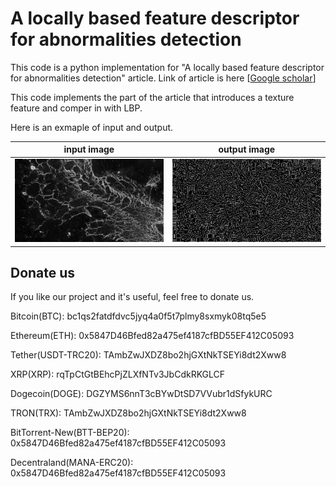 # A locally based feature descriptor for abnormalities detection

This code is a python implementation for "A locally based feature descriptor for abnormalities detection" article. Link of article is here [<a 
href="https://scholar.google.com/scholar?hl=en&as_sdt=0%2C5&q=A+locally+based+feature+descriptor+for+abnormalities+detection&btnG=" target="_blank">Google scholar</a>]

This code implements the part of the article that introduces a texture feature and comper in with LBP.

Here is an exmaple of input and output.

input image             |  output image
:-------------------------:|:-------------------------:
![](https://github.com/bardiadelagah/A_locally_based_feature_descriptor_for_abnormalities_detection/blob/main/images/1_gray.jpg)  |  ![](https://github.com/bardiadelagah/A_locally_based_feature_descriptor_for_abnormalities_detection/blob/main/images/texture_gray.jpg)

## Donate us
If you like our project and it's useful, feel free to donate us.

Bitcoin(BTC): bc1qs2fatdfdvc5jyq4a0f5t7plmy8sxmyk08tq5e5

Ethereum(ETH): 0x5847D46Bfed82a475ef4187cfBD55EF412C05093

Tether(USDT-TRC20): TAmbZwJXDZ8bo2hjGXtNkTSEYi8dt2Xww8

XRP(XRP): rqTpCtGtBEhcPjZLXfNTv3JbCdkRKGLCF

Dogecoin(DOGE): DGZYMS6nnT3cBYwDtSD7VVubr1dSfykURC

TRON(TRX): TAmbZwJXDZ8bo2hjGXtNkTSEYi8dt2Xww8

BitTorrent-New(BTT-BEP20): 0x5847D46Bfed82a475ef4187cfBD55EF412C05093

Decentraland(MANA-ERC20): 0x5847D46Bfed82a475ef4187cfBD55EF412C05093

